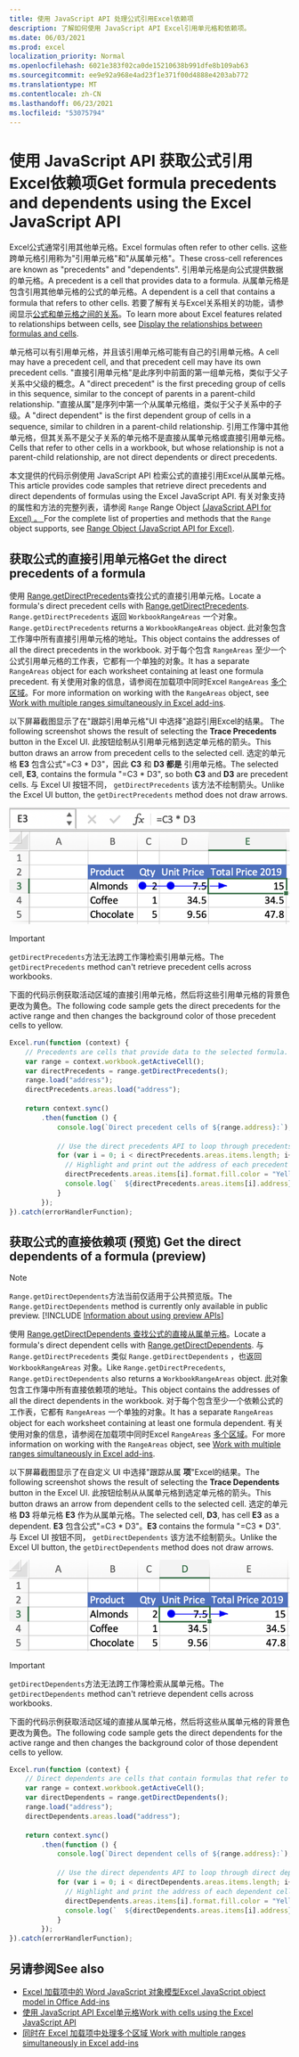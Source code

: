 ```yaml
---
title: 使用 JavaScript API 处理公式引用Excel依赖项
description: 了解如何使用 JavaScript API Excel引用单元格和依赖项。
ms.date: 06/03/2021
ms.prod: excel
localization_priority: Normal
ms.openlocfilehash: 6021e383f02ca0de15210638b991dfe8b109ab63
ms.sourcegitcommit: ee9e92a968e4ad23f1e371f00d4888e4203ab772
ms.translationtype: MT
ms.contentlocale: zh-CN
ms.lasthandoff: 06/23/2021
ms.locfileid: "53075794"
---
```

# <a name="get-formula-precedents-and-dependents-using-the-excel-javascript-api"></a><span data-ttu-id="9be8d-103">使用 JavaScript API 获取公式引用Excel依赖项</span><span class="sxs-lookup"><span data-stu-id="9be8d-103">Get formula precedents and dependents using the Excel JavaScript API</span></span>

<span data-ttu-id="9be8d-104">Excel公式通常引用其他单元格。</span><span class="sxs-lookup"><span data-stu-id="9be8d-104">Excel formulas often refer to other cells.</span></span> <span data-ttu-id="9be8d-105">这些跨单元格引用称为"引用单元格"和"从属单元格"。</span><span class="sxs-lookup"><span data-stu-id="9be8d-105">These cross-cell references are known as "precedents" and "dependents".</span></span> <span data-ttu-id="9be8d-106">引用单元格是向公式提供数据的单元格。</span><span class="sxs-lookup"><span data-stu-id="9be8d-106">A precedent is a cell that provides data to a formula.</span></span> <span data-ttu-id="9be8d-107">从属单元格是包含引用其他单元格的公式的单元格。</span><span class="sxs-lookup"><span data-stu-id="9be8d-107">A dependent is a cell that contains a formula that refers to other cells.</span></span> <span data-ttu-id="9be8d-108">若要了解有关与Excel关系相关的功能，请参阅显示[公式和单元格之间的关系](https://support.microsoft.com/office/display-the-relationships-between-formulas-and-cells-a59bef2b-3701-46bf-8ff1-d3518771d507)。</span><span class="sxs-lookup"><span data-stu-id="9be8d-108">To learn more about Excel features related to relationships between cells, see [Display the relationships between formulas and cells](https://support.microsoft.com/office/display-the-relationships-between-formulas-and-cells-a59bef2b-3701-46bf-8ff1-d3518771d507).</span></span>

<span data-ttu-id="9be8d-109">单元格可以有引用单元格，并且该引用单元格可能有自己的引用单元格。</span><span class="sxs-lookup"><span data-stu-id="9be8d-109">A cell may have a precedent cell, and that precedent cell may have its own precedent cells.</span></span> <span data-ttu-id="9be8d-110">"直接引用单元格"是此序列中前面的第一组单元格，类似于父子关系中父级的概念。</span><span class="sxs-lookup"><span data-stu-id="9be8d-110">A "direct precedent" is the first preceding group of cells in this sequence, similar to the concept of parents in a parent-child relationship.</span></span> <span data-ttu-id="9be8d-111">"直接从属"是序列中第一个从属单元格组，类似于父子关系中的子级。</span><span class="sxs-lookup"><span data-stu-id="9be8d-111">A "direct dependent" is the first dependent group of cells in a sequence, similar to children in a parent-child relationship.</span></span> <span data-ttu-id="9be8d-112">引用工作簿中其他单元格，但其关系不是父子关系的单元格不是直接从属单元格或直接引用单元格。</span><span class="sxs-lookup"><span data-stu-id="9be8d-112">Cells that refer to other cells in a workbook, but whose relationship is not a parent-child relationship, are not direct dependents or direct precedents.</span></span>

<span data-ttu-id="9be8d-113">本文提供的代码示例使用 JavaScript API 检索公式的直接引用Excel从属单元格。</span><span class="sxs-lookup"><span data-stu-id="9be8d-113">This article provides code samples that retrieve direct precedents and direct dependents of formulas using the Excel JavaScript API.</span></span> <span data-ttu-id="9be8d-114">有关对象支持的属性和方法的完整列表，请参阅 `Range` Range Object [ (JavaScript API for Excel) 。 ](/javascript/api/excel/excel.range)</span><span class="sxs-lookup"><span data-stu-id="9be8d-114">For the complete list of properties and methods that the `Range` object supports, see [Range Object (JavaScript API for Excel)](/javascript/api/excel/excel.range).</span></span>

## <a name="get-the-direct-precedents-of-a-formula"></a><span data-ttu-id="9be8d-115">获取公式的直接引用单元格</span><span class="sxs-lookup"><span data-stu-id="9be8d-115">Get the direct precedents of a formula</span></span>

<span data-ttu-id="9be8d-116">使用 [Range.getDirectPrecedents](/javascript/api/excel/excel.range#getdirectprecedents--)查找公式的直接引用单元格。</span><span class="sxs-lookup"><span data-stu-id="9be8d-116">Locate a formula's direct precedent cells with [Range.getDirectPrecedents](/javascript/api/excel/excel.range#getdirectprecedents--).</span></span> <span data-ttu-id="9be8d-117">`Range.getDirectPrecedents` 返回 `WorkbookRangeAreas` 一个对象。</span><span class="sxs-lookup"><span data-stu-id="9be8d-117">`Range.getDirectPrecedents` returns a `WorkbookRangeAreas` object.</span></span> <span data-ttu-id="9be8d-118">此对象包含工作簿中所有直接引用单元格的地址。</span><span class="sxs-lookup"><span data-stu-id="9be8d-118">This object contains the addresses of all the direct precedents in the workbook.</span></span> <span data-ttu-id="9be8d-119">对于每个包含 `RangeAreas` 至少一个公式引用单元格的工作表，它都有一个单独的对象。</span><span class="sxs-lookup"><span data-stu-id="9be8d-119">It has a separate `RangeAreas` object for each worksheet containing at least one formula precedent.</span></span> <span data-ttu-id="9be8d-120">有关使用对象的信息，请参阅在加载项中同时Excel `RangeAreas` [多个区域](excel-add-ins-multiple-ranges.md)。</span><span class="sxs-lookup"><span data-stu-id="9be8d-120">For more information on working with the `RangeAreas` object, see [Work with multiple ranges simultaneously in Excel add-ins](excel-add-ins-multiple-ranges.md).</span></span>

<span data-ttu-id="9be8d-121">以下屏幕截图显示了在"跟踪引用单元格"UI 中选择"追踪引用Excel的结果。 </span><span class="sxs-lookup"><span data-stu-id="9be8d-121">The following screenshot shows the result of selecting the **Trace Precedents** button in the Excel UI.</span></span> <span data-ttu-id="9be8d-122">此按钮绘制从引用单元格到选定单元格的箭头。</span><span class="sxs-lookup"><span data-stu-id="9be8d-122">This button draws an arrow from precedent cells to the selected cell.</span></span> <span data-ttu-id="9be8d-123">选定的单元格 **E3** 包含公式"=C3 \* D3"，因此 **C3** 和 **D3 都是** 引用单元格。</span><span class="sxs-lookup"><span data-stu-id="9be8d-123">The selected cell, **E3**, contains the formula "=C3 \* D3", so both **C3** and **D3** are precedent cells.</span></span> <span data-ttu-id="9be8d-124">与 Excel UI 按钮不同， `getDirectPrecedents` 该方法不绘制箭头。</span><span class="sxs-lookup"><span data-stu-id="9be8d-124">Unlike the Excel UI button, the `getDirectPrecedents` method does not draw arrows.</span></span>

![箭头跟踪活动 UI 中的引用单元格Excel单元格。](../images/excel-ranges-trace-precedents.png)

> [!IMPORTANT]
> <span data-ttu-id="9be8d-126">`getDirectPrecedents`方法无法跨工作簿检索引用单元格。</span><span class="sxs-lookup"><span data-stu-id="9be8d-126">The `getDirectPrecedents` method can't retrieve precedent cells across workbooks.</span></span>

<span data-ttu-id="9be8d-127">下面的代码示例获取活动区域的直接引用单元格，然后将这些引用单元格的背景色更改为黄色。</span><span class="sxs-lookup"><span data-stu-id="9be8d-127">The following code sample gets the direct precedents for the active range and then changes the background color of those precedent cells to yellow.</span></span>

```js
Excel.run(function (context) {
    // Precedents are cells that provide data to the selected formula.
    var range = context.workbook.getActiveCell();
    var directPrecedents = range.getDirectPrecedents();
    range.load("address");
    directPrecedents.areas.load("address");
    
    return context.sync()
        .then(function () {
            console.log(`Direct precedent cells of ${range.address}:`);

            // Use the direct precedents API to loop through precedents of the active cell.
            for (var i = 0; i < directPrecedents.areas.items.length; i++) {
              // Highlight and print out the address of each precedent cell.
              directPrecedents.areas.items[i].format.fill.color = "Yellow";
              console.log(`  ${directPrecedents.areas.items[i].address}`);
            }
        });
}).catch(errorHandlerFunction);
```

## <a name="get-the-direct-dependents-of-a-formula-preview"></a><span data-ttu-id="9be8d-128">获取公式的直接依赖项 (预览) </span><span class="sxs-lookup"><span data-stu-id="9be8d-128">Get the direct dependents of a formula (preview)</span></span>

> [!NOTE]
> <span data-ttu-id="9be8d-129">`Range.getDirectDependents`方法当前仅适用于公共预览版。</span><span class="sxs-lookup"><span data-stu-id="9be8d-129">The `Range.getDirectDependents` method is currently only available in public preview.</span></span> [!INCLUDE [Information about using preview APIs](../includes/using-excel-preview-apis.md)]
> 

<span data-ttu-id="9be8d-130">使用 [Range.getDirectDependents 查找公式的直接从属单元格](/javascript/api/excel/excel.range#getDirectDependents__)。</span><span class="sxs-lookup"><span data-stu-id="9be8d-130">Locate a formula's direct dependent cells with [Range.getDirectDependents](/javascript/api/excel/excel.range#getDirectDependents__).</span></span> <span data-ttu-id="9be8d-131">与 `Range.getDirectPrecedents` 类似 `Range.getDirectDependents` ，也返回 `WorkbookRangeAreas` 对象。</span><span class="sxs-lookup"><span data-stu-id="9be8d-131">Like `Range.getDirectPrecedents`, `Range.getDirectDependents` also returns a `WorkbookRangeAreas` object.</span></span> <span data-ttu-id="9be8d-132">此对象包含工作簿中所有直接依赖项的地址。</span><span class="sxs-lookup"><span data-stu-id="9be8d-132">This object contains the addresses of all the direct dependents in the workbook.</span></span> <span data-ttu-id="9be8d-133">对于每个包含至少一个依赖公式的工作表，它都有 `RangeAreas` 一个单独的对象。</span><span class="sxs-lookup"><span data-stu-id="9be8d-133">It has a separate `RangeAreas` object for each worksheet containing at least one formula dependent.</span></span> <span data-ttu-id="9be8d-134">有关使用对象的信息，请参阅在加载项中同时Excel `RangeAreas` [多个区域](excel-add-ins-multiple-ranges.md)。</span><span class="sxs-lookup"><span data-stu-id="9be8d-134">For more information on working with the `RangeAreas` object, see [Work with multiple ranges simultaneously in Excel add-ins](excel-add-ins-multiple-ranges.md).</span></span>

<span data-ttu-id="9be8d-135">以下屏幕截图显示了在自定义 UI 中选择"跟踪从属 **项**"Excel的结果。</span><span class="sxs-lookup"><span data-stu-id="9be8d-135">The following screenshot shows the result of selecting the **Trace Dependents** button in the Excel UI.</span></span> <span data-ttu-id="9be8d-136">此按钮绘制从从属单元格到选定单元格的箭头。</span><span class="sxs-lookup"><span data-stu-id="9be8d-136">This button draws an arrow from dependent cells to the selected cell.</span></span> <span data-ttu-id="9be8d-137">选定的单元格 **D3** 将单元格 **E3** 作为从属单元格。</span><span class="sxs-lookup"><span data-stu-id="9be8d-137">The selected cell, **D3**, has cell **E3** as a dependent.</span></span> <span data-ttu-id="9be8d-138">**E3** 包含公式"=C3 \* D3"。</span><span class="sxs-lookup"><span data-stu-id="9be8d-138">**E3** contains the formula "=C3 \* D3".</span></span> <span data-ttu-id="9be8d-139">与 Excel UI 按钮不同， `getDirectDependents` 该方法不绘制箭头。</span><span class="sxs-lookup"><span data-stu-id="9be8d-139">Unlike the Excel UI button, the `getDirectDependents` method does not draw arrows.</span></span>

![箭头跟踪 UI 中的Excel单元格。](../images/excel-ranges-trace-dependents.png)

> [!IMPORTANT]
> <span data-ttu-id="9be8d-141">`getDirectDependents`方法无法跨工作簿检索从属单元格。</span><span class="sxs-lookup"><span data-stu-id="9be8d-141">The `getDirectDependents` method can't retrieve dependent cells across workbooks.</span></span>

<span data-ttu-id="9be8d-142">下面的代码示例获取活动区域的直接从属单元格，然后将这些从属单元格的背景色更改为黄色。</span><span class="sxs-lookup"><span data-stu-id="9be8d-142">The following code sample gets the direct dependents for the active range and then changes the background color of those dependent cells to yellow.</span></span>

```js
Excel.run(function (context) {
    // Direct dependents are cells that contain formulas that refer to other cells.
    var range = context.workbook.getActiveCell();
    var directDependents = range.getDirectDependents();
    range.load("address");
    directDependents.areas.load("address");
    
    return context.sync()
        .then(function () {
            console.log(`Direct dependent cells of ${range.address}:`);
    
            // Use the direct dependents API to loop through direct dependents of the active cell.
            for (var i = 0; i < directDependents.areas.items.length; i++) {
              // Highlight and print the address of each dependent cell.
              directDependents.areas.items[i].format.fill.color = "Yellow";
              console.log(`  ${directDependents.areas.items[i].address}`);
            }
        });
}).catch(errorHandlerFunction);
```

## <a name="see-also"></a><span data-ttu-id="9be8d-143">另请参阅</span><span class="sxs-lookup"><span data-stu-id="9be8d-143">See also</span></span>

- [<span data-ttu-id="9be8d-144">Excel 加载项中的 Word JavaScript 对象模型</span><span class="sxs-lookup"><span data-stu-id="9be8d-144">Excel JavaScript object model in Office Add-ins</span></span>](excel-add-ins-core-concepts.md)
- [<span data-ttu-id="9be8d-145">使用 JavaScript API Excel单元格</span><span class="sxs-lookup"><span data-stu-id="9be8d-145">Work with cells using the Excel JavaScript API</span></span>](excel-add-ins-cells.md)
- [<span data-ttu-id="9be8d-146"> 同时在 Excel 加载项中处理多个区域 </span><span class="sxs-lookup"><span data-stu-id="9be8d-146">Work with multiple ranges simultaneously in Excel add-ins</span></span>](excel-add-ins-multiple-ranges.md)

